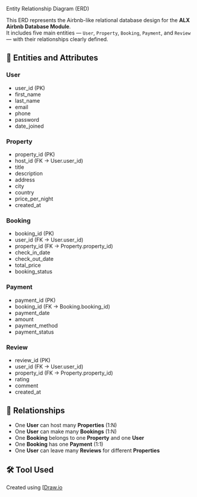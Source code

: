 Entity Relationship Diagram (ERD)

This ERD represents the Airbnb-like relational database design for the **ALX Airbnb Database Module**.  
It includes five main entities — `User`, `Property`, `Booking`, `Payment`, and `Review` — with their relationships clearly defined.

## 🧱 Entities and Attributes

### User
- user_id (PK)
- first_name
- last_name
- email
- phone
- password
- date_joined

### Property
- property_id (PK)
- host_id (FK → User.user_id)
- title
- description
- address
- city
- country
- price_per_night
- created_at

### Booking
- booking_id (PK)
- user_id (FK → User.user_id)
- property_id (FK → Property.property_id)
- check_in_date
- check_out_date
- total_price
- booking_status

### Payment
- payment_id (PK)
- booking_id (FK → Booking.booking_id)
- payment_date
- amount
- payment_method
- payment_status

### Review
- review_id (PK)
- user_id (FK → User.user_id)
- property_id (FK → Property.property_id)
- rating
- comment
- created_at

## 🔗 Relationships
- One **User** can host many **Properties** (1:N)
- One **User** can make many **Bookings** (1:N)
- One **Booking** belongs to one **Property** and one **User**
- One **Booking** has one **Payment** (1:1)
- One **User** can leave many **Reviews** for different **Properties**

## 🛠 Tool Used
Created using [[Draw.io](https://app.diagrams.net/](https://app.diagrams.net/#G1WMuhco1OCp0r9yr1eRNnhtaM7Z43mDe6#%7B%22pageId%22%3A%2291Sv5s3--Qozor6agku1%22%7D))  
